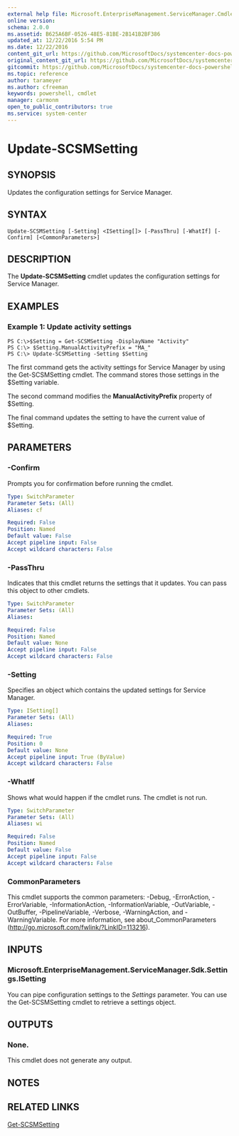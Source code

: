 ```yaml
---
external help file: Microsoft.EnterpriseManagement.ServiceManager.Cmdlets.dll-Help.xml
online version: 
schema: 2.0.0
ms.assetid: B625A6BF-0526-48E5-81BE-2B141B2BF386
updated_at: 12/22/2016 5:54 PM
ms.date: 12/22/2016
content_git_url: https://github.com/MicrosoftDocs/systemcenter-docs-powershell/blob/master/systemcenter-cmdlets/SystemCenter2016/ServiceManager/vlatest/Update-SCSMSetting.md
original_content_git_url: https://github.com/MicrosoftDocs/systemcenter-docs-powershell/blob/master/systemcenter-cmdlets/SystemCenter2016/ServiceManager/vlatest/Update-SCSMSetting.md
gitcommit: https://github.com/MicrosoftDocs/systemcenter-docs-powershell/blob/17c3a51bd892aad46c731d9f381f0704b4815004/systemcenter-cmdlets/SystemCenter2016/ServiceManager/vlatest/Update-SCSMSetting.md
ms.topic: reference
author: tarameyer
ms.author: cfreeman
keywords: powershell, cmdlet
manager: carmonm
open_to_public_contributors: true
ms.service: system-center
---
```


# Update-SCSMSetting

## SYNOPSIS
Updates the configuration settings for Service Manager.

## SYNTAX

```
Update-SCSMSetting [-Setting] <ISetting[]> [-PassThru] [-WhatIf] [-Confirm] [<CommonParameters>]
```

## DESCRIPTION
The **Update-SCSMSetting** cmdlet updates the configuration settings for Service Manager.

## EXAMPLES

### Example 1: Update activity settings
```
PS C:\>$Setting = Get-SCSMSetting -DisplayName "Activity"
PS C:\> $Setting.ManualActivityPrefix = "MA_"
PS C:\> Update-SCSMSetting -Setting $Setting
```

The first command gets the activity settings for Service Manager by using the Get-SCSMSetting cmdlet.
The command stores those settings in the $Setting variable.

The second command modifies the **ManualActivityPrefix** property of $Setting.

The final command updates the setting to have the current value of $Setting.

## PARAMETERS

### -Confirm
Prompts you for confirmation before running the cmdlet.

```yaml
Type: SwitchParameter
Parameter Sets: (All)
Aliases: cf

Required: False
Position: Named
Default value: False
Accept pipeline input: False
Accept wildcard characters: False
```

### -PassThru
Indicates that this cmdlet returns the settings that it updates.
You can pass this object to other cmdlets.

```yaml
Type: SwitchParameter
Parameter Sets: (All)
Aliases: 

Required: False
Position: Named
Default value: None
Accept pipeline input: False
Accept wildcard characters: False
```

### -Setting
Specifies an object which contains the updated settings for Service Manager.

```yaml
Type: ISetting[]
Parameter Sets: (All)
Aliases: 

Required: True
Position: 0
Default value: None
Accept pipeline input: True (ByValue)
Accept wildcard characters: False
```

### -WhatIf
Shows what would happen if the cmdlet runs.
The cmdlet is not run.

```yaml
Type: SwitchParameter
Parameter Sets: (All)
Aliases: wi

Required: False
Position: Named
Default value: False
Accept pipeline input: False
Accept wildcard characters: False
```

### CommonParameters
This cmdlet supports the common parameters: -Debug, -ErrorAction, -ErrorVariable, -InformationAction, -InformationVariable, -OutVariable, -OutBuffer, -PipelineVariable, -Verbose, -WarningAction, and -WarningVariable. For more information, see about_CommonParameters (http://go.microsoft.com/fwlink/?LinkID=113216).

## INPUTS

### Microsoft.EnterpriseManagement.ServiceManager.Sdk.Settings.ISetting
You can pipe configuration settings to the *Settings* parameter.
You can use the Get-SCSMSetting cmdlet to retrieve a settings object.

## OUTPUTS

### None.
This cmdlet does not generate any output.

## NOTES

## RELATED LINKS

[Get-SCSMSetting](xref:SystemCenter2016/ServiceManager/vlatest/Get-SCSMSetting.md)

